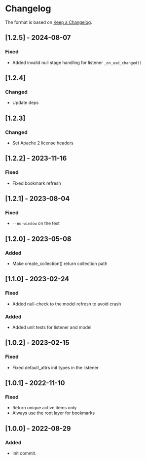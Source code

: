 # Changelog

The format is based on [Keep a Changelog](https://keepachangelog.com/en/1.0.0/).

## [1.2.5] - 2024-08-07
### Fixed
- Added invalid null stage handling for listener `_on_usd_changed()`

## [1.2.4]
### Changed
- Update deps

## [1.2.3]
### Changed
- Set Apache 2 license headers

## [1.2.2] - 2023-11-16
### Fixed
- Fixed bookmark refresh

## [1.2.1] - 2023-08-04
### Fixed
- `--no-window` on the test

## [1.2.0] - 2023-05-08
### Added
- Make create_collection() return collection path

## [1.1.0] - 2023-02-24
### Fixed
- Added null-check to the model refresh to avoid crash
### Added
- Added unit tests for listener and model

## [1.0.2] - 2023-02-15
### Fixed
- Fixed default_attrs init types in the listener

## [1.0.1] - 2022-11-10
### Fixed
- Return unique active items only
- Always use the root layer for bookmarks

## [1.0.0] - 2022-08-29
### Added
- Init commit.
